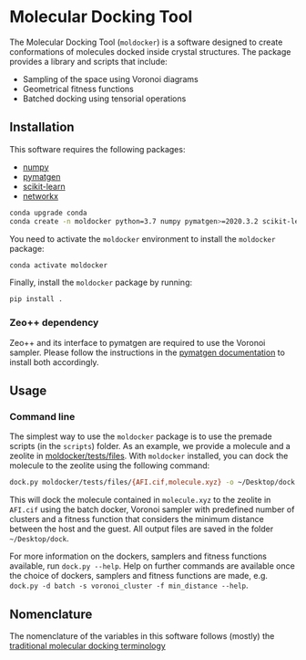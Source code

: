 # Molecular Docking Tool

The Molecular Docking Tool (`moldocker`) is a software designed to create conformations of molecules docked inside crystal structures. The package provides a library and scripts that include:
 - Sampling of the space using Voronoi diagrams
 - Geometrical fitness functions
 - Batched docking using tensorial operations

## Installation

This software requires the following packages:
- [numpy](https://numpy.org/)
- [pymatgen](https://pymatgen.org)
- [scikit-learn](https://scikit-learn.org/stable/)
- [networkx](https://networkx.github.io/)

```bash
conda upgrade conda
conda create -n moldocker python=3.7 numpy pymatgen>=2020.3.2 scikit-learn -c conda-forge
```

You need to activate the `moldocker` environment to install the `moldocker` package:

```bash
conda activate moldocker
```

Finally, install the `moldocker` package by running:

```bash
pip install .
```

### Zeo++ dependency

Zeo++ and its interface to pymatgen are required to use the Voronoi sampler. Please follow the instructions in the [pymatgen documentation](https://pymatgen.org/pymatgen.io.zeopp.html#zeo-installation-steps) to install both accordingly.

## Usage

### Command line
The simplest way to use the `moldocker` package is to use the premade scripts (in the `scripts`) folder. As an example, we provide a molecule and a zeolite in [moldocker/tests/files](moldocker/tests/files). With `moldocker` installed, you can dock the molecule to the zeolite using the following command:

```bash
dock.py moldocker/tests/files/{AFI.cif,molecule.xyz} -o ~/Desktop/dock -d batch -s voronoi_cluster -f min_distance
```

This will dock the molecule contained in `molecule.xyz` to the zeolite in `AFI.cif` using the batch docker, Voronoi sampler with predefined number of clusters and a fitness function that considers the minimum distance between the host and the guest. All output files are saved in the folder `~/Desktop/dock`.

For more information on the dockers, samplers and fitness functions available, run `dock.py --help`. Help on further commands are available once the choice of dockers, samplers and fitness functions are made, e.g. `dock.py -d batch -s voronoi_cluster -f min_distance --help`.

## Nomenclature

The nomenclature of the variables in this software follows (mostly) the [traditional molecular docking terminology](https://en.wikipedia.org/wiki/Docking_(molecular))
